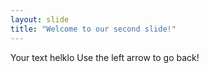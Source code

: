 ```yaml
---
layout: slide
title: "Welcome to our second slide!"
---
```

Your text helklo
Use the left arrow to go back!
